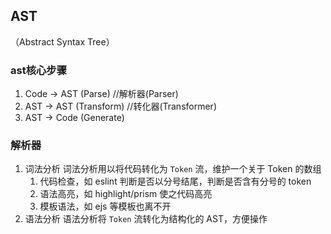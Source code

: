 ## AST
（Abstract Syntax Tree）

### ast核心步骤
1.  Code -> AST (Parse)    //解析器(Parser)
2.  AST -> AST (Transform)    //转化器(Transformer)
3.  AST -> Code (Generate)


### 解析器
1. 词法分析
	词法分析用以将代码转化为 `Token` 流，维护一个关于 Token 的数组
	1.  代码检查，如 eslint 判断是否以分号结尾，判断是否含有分号的 token
	2.  语法高亮，如 highlight/prism 使之代码高亮
	3.  模板语法，如 ejs 等模板也离不开
2. 语法分析
	语法分析将 `Token` 流转化为结构化的 AST，方便操作